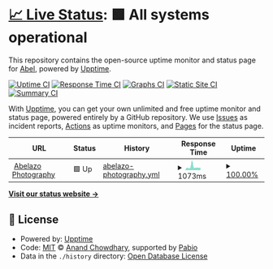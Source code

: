 # [📈 Live Status](https://abelazo.github.io/upptime): <!--live status--> **🟩 All systems operational**

This repository contains the open-source uptime monitor and status page for [Abel](https://abelazo.github.io/upptime), powered by [Upptime](https://github.com/upptime/upptime).

[![Uptime CI](https://github.com/abelazo/upptime/workflows/Uptime%20CI/badge.svg)](https://github.com/abelazo/upptime/actions?query=workflow%3A%22Uptime+CI%22)
[![Response Time CI](https://github.com/abelazo/upptime/workflows/Response%20Time%20CI/badge.svg)](https://github.com/abelazo/upptime/actions?query=workflow%3A%22Response+Time+CI%22)
[![Graphs CI](https://github.com/abelazo/upptime/workflows/Graphs%20CI/badge.svg)](https://github.com/abelazo/upptime/actions?query=workflow%3A%22Graphs+CI%22)
[![Static Site CI](https://github.com/abelazo/upptime/workflows/Static%20Site%20CI/badge.svg)](https://github.com/abelazo/upptime/actions?query=workflow%3A%22Static+Site+CI%22)
[![Summary CI](https://github.com/abelazo/upptime/workflows/Summary%20CI/badge.svg)](https://github.com/abelazo/upptime/actions?query=workflow%3A%22Summary+CI%22)

With [Upptime](https://upptime.js.org), you can get your own unlimited and free uptime monitor and status page, powered entirely by a GitHub repository. We use [Issues](https://github.com/abelazo/upptime/issues) as incident reports, [Actions](https://github.com/abelazo/upptime/actions) as uptime monitors, and [Pages](https://abelazo.github.io/upptime) for the status page.

<!--start: status pages-->
<!-- This summary is generated by Upptime (https://github.com/upptime/upptime) -->
<!-- Do not edit this manually, your changes will be overwritten -->
<!-- prettier-ignore -->
| URL | Status | History | Response Time | Uptime |
| --- | ------ | ------- | ------------- | ------ |
| <img alt="" src="https://icons.duckduckgo.com/ip3/abelazo.photography.ico" height="13"> [Abelazo Photography](https://abelazo.photography) | 🟩 Up | [abelazo-photography.yml](https://github.com/abelazo/upptime/commits/HEAD/history/abelazo-photography.yml) | <details><summary><img alt="Response time graph" src="./graphs/abelazo-photography/response-time-week.png" height="20"> 1073ms</summary><br><a href="https://abelazo.github.io/upptime/history/abelazo-photography"><img alt="Response time 1073" src="https://img.shields.io/endpoint?url=https%3A%2F%2Fraw.githubusercontent.com%2Fabelazo%2Fupptime%2FHEAD%2Fapi%2Fabelazo-photography%2Fresponse-time.json"></a><br><a href="https://abelazo.github.io/upptime/history/abelazo-photography"><img alt="24-hour response time 1073" src="https://img.shields.io/endpoint?url=https%3A%2F%2Fraw.githubusercontent.com%2Fabelazo%2Fupptime%2FHEAD%2Fapi%2Fabelazo-photography%2Fresponse-time-day.json"></a><br><a href="https://abelazo.github.io/upptime/history/abelazo-photography"><img alt="7-day response time 1073" src="https://img.shields.io/endpoint?url=https%3A%2F%2Fraw.githubusercontent.com%2Fabelazo%2Fupptime%2FHEAD%2Fapi%2Fabelazo-photography%2Fresponse-time-week.json"></a><br><a href="https://abelazo.github.io/upptime/history/abelazo-photography"><img alt="30-day response time 1073" src="https://img.shields.io/endpoint?url=https%3A%2F%2Fraw.githubusercontent.com%2Fabelazo%2Fupptime%2FHEAD%2Fapi%2Fabelazo-photography%2Fresponse-time-month.json"></a><br><a href="https://abelazo.github.io/upptime/history/abelazo-photography"><img alt="1-year response time 1073" src="https://img.shields.io/endpoint?url=https%3A%2F%2Fraw.githubusercontent.com%2Fabelazo%2Fupptime%2FHEAD%2Fapi%2Fabelazo-photography%2Fresponse-time-year.json"></a></details> | <details><summary><a href="https://abelazo.github.io/upptime/history/abelazo-photography">100.00%</a></summary><a href="https://abelazo.github.io/upptime/history/abelazo-photography"><img alt="All-time uptime 100.00%" src="https://img.shields.io/endpoint?url=https%3A%2F%2Fraw.githubusercontent.com%2Fabelazo%2Fupptime%2FHEAD%2Fapi%2Fabelazo-photography%2Fuptime.json"></a><br><a href="https://abelazo.github.io/upptime/history/abelazo-photography"><img alt="24-hour uptime 100.00%" src="https://img.shields.io/endpoint?url=https%3A%2F%2Fraw.githubusercontent.com%2Fabelazo%2Fupptime%2FHEAD%2Fapi%2Fabelazo-photography%2Fuptime-day.json"></a><br><a href="https://abelazo.github.io/upptime/history/abelazo-photography"><img alt="7-day uptime 100.00%" src="https://img.shields.io/endpoint?url=https%3A%2F%2Fraw.githubusercontent.com%2Fabelazo%2Fupptime%2FHEAD%2Fapi%2Fabelazo-photography%2Fuptime-week.json"></a><br><a href="https://abelazo.github.io/upptime/history/abelazo-photography"><img alt="30-day uptime 100.00%" src="https://img.shields.io/endpoint?url=https%3A%2F%2Fraw.githubusercontent.com%2Fabelazo%2Fupptime%2FHEAD%2Fapi%2Fabelazo-photography%2Fuptime-month.json"></a><br><a href="https://abelazo.github.io/upptime/history/abelazo-photography"><img alt="1-year uptime 100.00%" src="https://img.shields.io/endpoint?url=https%3A%2F%2Fraw.githubusercontent.com%2Fabelazo%2Fupptime%2FHEAD%2Fapi%2Fabelazo-photography%2Fuptime-year.json"></a></details>

<!--end: status pages-->

[**Visit our status website →**](https://abelazo.github.io/upptime)

## 📄 License

- Powered by: [Upptime](https://github.com/upptime/upptime)
- Code: [MIT](./LICENSE) © [Anand Chowdhary](https://anandchowdhary.com), supported by [Pabio](https://pabio.com)
- Data in the `./history` directory: [Open Database License](https://opendatacommons.org/licenses/odbl/1-0/)
